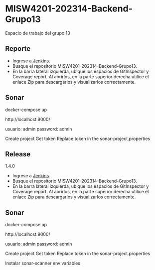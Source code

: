 # MISW4201-202314-Backend-Grupo13
Espacio de trabajo del grupo 13
 
## Reporte
* Ingrese a [Jenkins](http://157.253.238.75:8080/jenkins-misovirtual/).
* Busque el repositorio MISW4201-202314-Backend-Grupo13.
* En la barra lateral izquierda, ubique los espacios de GitInspector y Coverage report. Al abrirlos, en la parte superior derecha utilice el enlace Zip para descargarlos y visualizarlos correctamente.


## Sonar

docker-compose up

http://localhost:9000/

usuario: admin
password: admin

Create project
Get token
Replace token in the sonar-project.properties

## Release
1.4.0
* Ingrese a [Jenkins](http://157.253.238.75:8080/jenkins-misovirtual/).
* Busque el repositorio MISW4201-202314-Backend-Grupo13.
* En la barra lateral izquierda, ubique los espacios de GitInspector y Coverage report. Al abrirlos, en la parte superior derecha utilice el enlace Zip para descargarlos y visualizarlos correctamente.


## Sonar

docker-compose up

http://localhost:9000/

usuario: admin
password: admin

Create project
Get token
Replace token in the sonar-project.properties

Instalar sonar-scanner env variables
